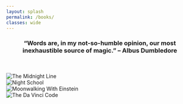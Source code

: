 ```yaml
---
layout: splash
permalink: /books/
classes: wide
---
```

<h3 align="center" class="quotations">“Words are, in my not-so-humble opinion, our most inexhaustible source of magic.” – Albus Dumbledore</h3>
<br/><br/>

<div class="box">
  
  <div class="imgleft">
  <img src="https://m.media-amazon.com/images/I/51gNEqOhHXS._SY346_.jpg" alt = "The Midnight Line">
  </div>
  
  <div class="imgright">
  <img src="https://i.gr-assets.com/images/S/compressed.photo.goodreads.com/books/1459086472l/28227098._SY475_.jpg" alt = "Night School">
  </div>
  
  
</div>

<div class="box">
  
  <div class="imgleft">
  <img src="https://images.penguinrandomhouse.com/cover/9780143120537" alt = "Moonwalking With Einstein">
  </div>
  
  <div class="imgright">
  <img src="https://i.gr-assets.com/images/S/compressed.photo.goodreads.com/books/1332591483l/269831.jpg" alt = "The Da Vinci Code">
  </div>
  
  
</div>



